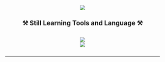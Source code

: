 <h1 align="center">
    <img src="https://readme-typing-svg.herokuapp.com/?font=Righteous&size=35&center=true&vCenter=true&width=500&height=70&duration=4500&lines=Hi+There!+👋;+I'm+Radityatama+Nugraha!;" />
</h1>
<h2 align="center">⚒️ Still Learning Tools and Language ⚒️</h2>
<br/>
<div align="center">
      <img src="https://skillicons.dev/icons?i=vscode,git,github,bootstrap,figma,mysql,androidstudio," />
<br>  <img src="https://skillicons.dev/icons?i=html,css,javascript,php,python,java," />
</div>

<br/>
<hr/>
